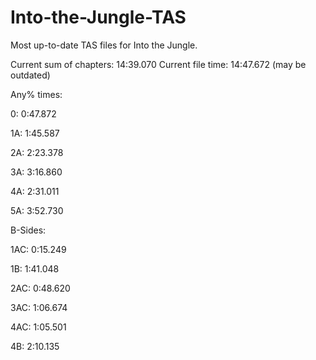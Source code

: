# Into-the-Jungle-TAS
Most up-to-date TAS files for Into the Jungle.

Current sum of chapters:   14:39.070
Current file time:         14:47.672
(may be outdated)

Any% times:

0:  0:47.872

1A: 1:45.587

2A: 2:23.378

3A: 3:16.860

4A: 2:31.011

5A: 3:52.730


B-Sides:

1AC: 0:15.249

1B: 1:41.048

2AC: 0:48.620

3AC: 1:06.674

4AC: 1:05.501

4B: 2:10.135